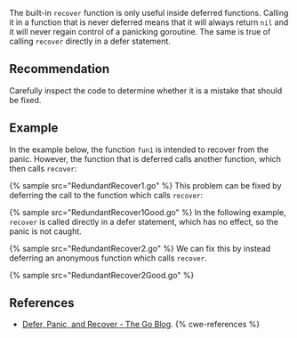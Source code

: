 The built-in `recover` function is only useful inside deferred functions. Calling it in a function that is never deferred means that it will always return `nil` and it will never regain control of a panicking goroutine. The same is true of calling `recover` directly in a defer statement.


## Recommendation
Carefully inspect the code to determine whether it is a mistake that should be fixed.


## Example
In the example below, the function `fun1` is intended to recover from the panic. However, the function that is deferred calls another function, which then calls `recover`:

{% sample src="RedundantRecover1.go" %}
This problem can be fixed by deferring the call to the function which calls `recover`:

{% sample src="RedundantRecover1Good.go" %}
In the following example, `recover` is called directly in a defer statement, which has no effect, so the panic is not caught.

{% sample src="RedundantRecover2.go" %}
We can fix this by instead deferring an anonymous function which calls `recover`.

{% sample src="RedundantRecover2Good.go" %}

## References
* [Defer, Panic, and Recover - The Go Blog](https://blog.golang.org/defer-panic-and-recover).
{% cwe-references %}
